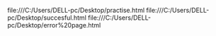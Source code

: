 file:///C:/Users/DELL-pc/Desktop/practise.html
file:///C:/Users/DELL-pc/Desktop/succesful.html
file:///C:/Users/DELL-pc/Desktop/error%20page.html

